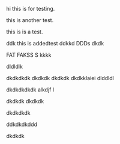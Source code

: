 hi this is for testing.

this is another test.

this is is a test.


ddk
this is addedtest
ddkkd
DDDs
dkdk

FAT FAKSS S
kkkk

dldldlk

dkdkdkdk
dkdkdk
dkdkdk
dkdkklaiei
dlddldl

dkdkdkdkdk alkdjf l

dkdkdk
dkdkdk

dkdkdkdk

ddkdkdkddd

dkdkdk